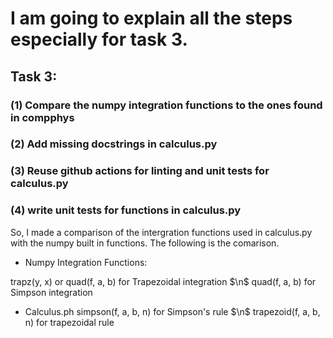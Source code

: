 # I am going to explain all the steps especially for task 3.
## Task 3:

### (1) Compare the numpy integration functions to the ones found in compphys
### (2) Add missing docstrings in calculus.py
### (3) Reuse github actions for linting and unit tests for calculus.py
### (4) write unit tests for functions in calculus.py
So, I made a comparison of the intergration functions used in calculus.py with the numpy built in functions. The following is the comarison. 
- Numpy Integration Functions:

trapz(y, x) or quad(f, a, b) for Trapezoidal integration $\n$
quad(f, a, b) for Simpson integration

* Calculus.ph
simpson(f, a, b, n) for Simpson's rule $\n$
trapezoid(f, a, b, n) for trapezoidal rule
